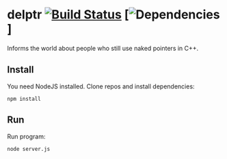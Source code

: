 # delptr [![Build Status](https://travis-ci.org/lukasmartinelli/delptr.svg)](https://travis-ci.org/lukasmartinelli/delptr) [![Dependencies](https://david-dm.org/lukasmartinelli/delptr.svg)]
Informs the world about people who still use naked pointers in C++.

## Install

You need NodeJS installed.
Clone repos and install dependencies:

```
npm install
```

## Run

Run program:

```
node server.js
```
